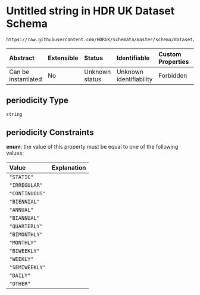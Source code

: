 # Untitled string in HDR UK Dataset Schema

```txt
https://raw.githubusercontent.com/HDRUK/schemata/master/schema/dataset/dataset.schema.json#/definitions/periodicity
```



| Abstract            | Extensible | Status         | Identifiable            | Custom Properties | Additional Properties | Access Restrictions | Defined In                                                                                        |
| :------------------ | :--------- | :------------- | :---------------------- | :---------------- | :-------------------- | :------------------ | :------------------------------------------------------------------------------------------------ |
| Can be instantiated | No         | Unknown status | Unknown identifiability | Forbidden         | Allowed               | none                | [dataset.schema.json*](../../../schema/dataset/latest/dataset.schema.json "open original schema") |

## periodicity Type

`string`

## periodicity Constraints

**enum**: the value of this property must be equal to one of the following values:

| Value          | Explanation |
| :------------- | :---------- |
| `"STATIC"`     |             |
| `"IRREGULAR"`  |             |
| `"CONTINUOUS"` |             |
| `"BIENNIAL"`   |             |
| `"ANNUAL"`     |             |
| `"BIANNUAL"`   |             |
| `"QUARTERLY"`  |             |
| `"BIMONTHLY"`  |             |
| `"MONTHLY"`    |             |
| `"BIWEEKLY"`   |             |
| `"WEEKLY"`     |             |
| `"SEMIWEEKLY"` |             |
| `"DAILY"`      |             |
| `"OTHER"`      |             |
